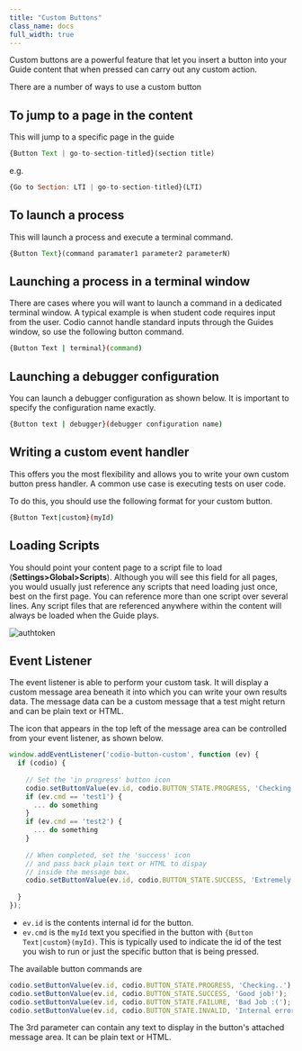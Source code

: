 ```yaml
---
title: "Custom Buttons"
class_name: docs
full_width: true
---
```

Custom buttons are a powerful feature that let you insert a button into your Guide content that when pressed can carry out any custom action.

There are a number of ways to use a custom button

## To jump to a page in the content
This will jump to a specific page in the guide

```javascript
{Button Text | go-to-section-titled}(section title)
```

e.g.
```javascript
{Go to Section: LTI | go-to-section-titled}(LTI)
```

## To launch a process
This will launch a process and execute a terminal command. 

```javascript
{Button Text}(command paramater1 parameter2 parameterN)
```

## Launching a process in a terminal window
There are cases where you will want to launch a command in a dedicated terminal window. A typical example is when student code requires input from the user. Codio cannot handle standard inputs through the Guides window, so use the following button command.

```bash
{Button Text | terminal}(command)
```
## Launching a debugger configuration
You can launch a debugger configuration as shown below. It is important to specify the configuration name exactly.

```bash
{Button text | debugger}(debugger configuration name)
```

## Writing a custom event handler
This offers you the most flexibility and allows you to write your own custom button press handler. A common use case is executing tests on user code.

To do this, you should use the following format for your custom button.

```bash
{Button Text|custom}(myId)
```

## Loading Scripts
You should point your content page to a script file to load (**Settings>Global>Scripts**). Although you will see this field for all pages, you would usually just reference any scripts that need loading just once, best on the first page. You can reference more than one script over several lines. Any script files that are referenced anywhere within the content will always be loaded when the Guide plays.

<img alt="authtoken" src="/img/docs/guides/scripts.png" class="simple"/>

## Event Listener
The event listener is able to perform your custom task. It will display a custom message area beneath it into which you can write your own results data. The message data can be a custom message that a test might return and can be plain text or HTML. 

The icon that appears in the top left of the message area can be controlled from your event listener, as shown below.

```javascript
window.addEventListener('codio-button-custom', function (ev) {
  if (codio) {
  
    // Set the 'in progress' button icon
    codio.setButtonValue(ev.id, codio.BUTTON_STATE.PROGRESS, 'Checking');
    if (ev.cmd == 'test1') {
      ... do something
    }
    if (ev.cmd == 'test2') {
      ... do something
    }
    
    // When completed, set the 'success' icon 
    // and pass back plain text or HTML to dispay 
    // inside the message box.
    codio.setButtonValue(ev.id, codio.BUTTON_STATE.SUCCESS, 'Extremely well done!');
    
  }
});
```

- `ev.id` is the contents internal id for the button.
- `ev.cmd` is the `myId` text you specified in the button with `{Button Text|custom}(myId)`. This is typically used to indicate the id of the test you wish to run or just the specific button that is being pressed.

The available button commands are 

```javascript
codio.setButtonValue(ev.id, codio.BUTTON_STATE.PROGRESS, 'Checking..');
codio.setButtonValue(ev.id, codio.BUTTON_STATE.SUCCESS, 'Good job!');
codio.setButtonValue(ev.id, codio.BUTTON_STATE.FAILURE, 'Bad Job :(');
codio.setButtonValue(ev.id, codio.BUTTON_STATE.INVALID, 'Internal error');
```

The 3rd parameter can contain any text to display in the button's attached message area. It can be plain text or HTML.




